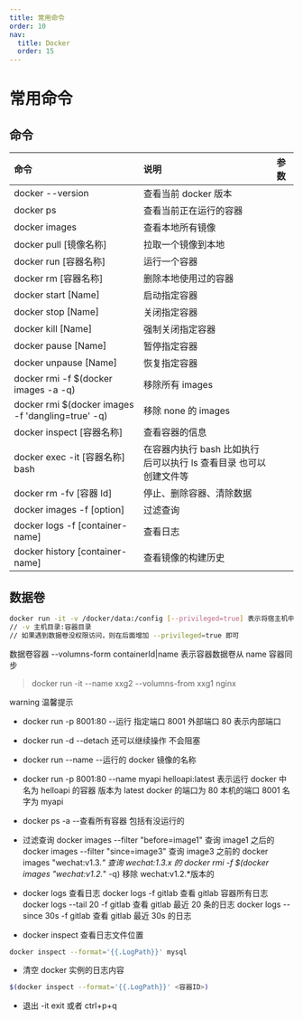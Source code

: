 ```yaml
---
title: 常用命令
order: 10
nav:
  title: Docker
  order: 15
---
```


# 常用命令

## 命令

| 命令                                              | 说明                                                              | 参数 |
| :------------------------------------------------ | :---------------------------------------------------------------- | :--- |
| docker --version                                  | 查看当前 docker 版本                                              |
| docker ps                                         | 查看当前正在运行的容器                                            |
| docker images                                     | 查看本地所有镜像                                                  |
| docker pull [镜像名称]                            | 拉取一个镜像到本地                                                |
| docker run [容器名称]                             | 运行一个容器                                                      |
| docker rm [容器名称]                              | 删除本地使用过的容器                                              |
| docker start [Name]                               | 启动指定容器                                                      |
| docker stop [Name]                                | 关闭指定容器                                                      |
| docker kill [Name]                                | 强制关闭指定容器                                                  |
| docker pause [Name]                               | 暂停指定容器                                                      |
| docker unpause [Name]                             | 恢复指定容器                                                      |
| docker rmi -f $(docker images -a -q)              | 移除所有 images                                                   |
| docker rmi $(docker images -f 'dangling=true' -q) | 移除 none 的 images                                               |
| docker inspect [容器名称]                         | 查看容器的信息                                                    |
| docker exec -it [容器名称] bash                   | 在容器内执行 bash 比如执行后可以执行 ls 查看目录 也可以创建文件等 |
| docker rm -fv [容器 Id]                           | 停止、删除容器、清除数据                                          |
| docker images -f [option]                         | 过滤查询                                                          |
| docker logs -f [container-name]                   | 查看日志                                                          |
| docker history [container-name]                   | 查看镜像的构建历史                                                |

## 数据卷

```bash
docker run -it -v /docker/data:/config [--privileged=true] 表示将宿主机中的/docker/data目录跟容器中的/config 目录做一个映射，如果没有将自动创建
// -v 主机目录:容器目录
// 如果遇到数据卷没权限访问，则在后面增加 --privileged=true 即可
```

数据卷容器
--volumns-form containerId|name 表示容器数据卷从 name 容器同步

> docker run -it --name xxg2 --volumns-from xxg1 nginx

warning 温馨提示

- docker run -p 8001:80 --运行 指定端口 8001 外部端口 80 表示内部端口
- docker run -d --detach 还可以继续操作 不会阻塞
- docker run --name --运行的 docker 镜像的名称
- docker run -p 8001:80 --name myapi helloapi:latest
  表示运行 docker 中名为 helloapi 的容器 版本为 latest docker 的端口为 80 本机的端口 8001 名字为 myapi
- docker ps -a --查看所有容器 包括有没运行的
- 过滤查询
  docker images --filter "before=image1" 查询 image1 之后的
  docker images --filter "since=image3" 查询 image3 之前的
  docker images "wechat:v1.3._" 查询 wechat:1.3.x 的
  docker rmi -f $(docker images "wechat:v1.2._" -q) 移除 wechat:v1.2.\*版本的
- docker logs 查看日志
  docker logs -f gitlab 查看 gitlab 容器所有日志
  docker logs --tail 20 -f gitlab 查看 gitlab 最近 20 条的日志
  docker logs --since 30s -f gitlab 查看 gitlab 最近 30s 的日志

- docker inspect 查看日志文件位置

```bash
docker inspect --format='{{.LogPath}}' mysql
```

- 清空 docker 实例的日志内容

```bash
$(docker inspect --format='{{.LogPath}}' <容器ID>)
```

- 退出 -it
  exit 或者 ctrl+p+q
